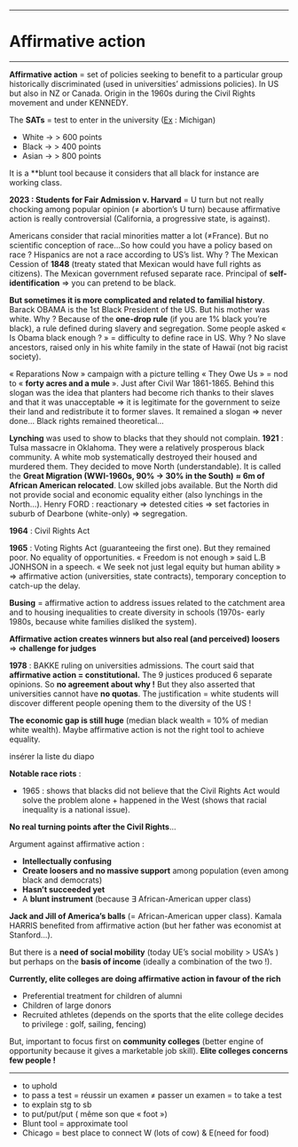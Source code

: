 ***
# Affirmative action 
***
**Affirmative action** = set of policies seeking to benefit to a particular group historically discriminated (used in universities’ admissions policies). In US but also in NZ or Canada. Origin in the 1960s during the Civil Rights movement and under KENNEDY. 

The **SATs** = test to enter in the university (<u>Ex</U> : Michigan)
- White → > 600 points 
- Black → > 400 points 
- Asian → > 800 points 

It is a **blunt tool because it considers that all black for instance are working class. 

**2023 : Students for Fair Admission v. Harvard** = U turn but not really chocking among popular opinion (≠ abortion’s U turn) because affirmative action is really controversial (California, a progressive state, is against). 

Americans consider that racial minorities matter a lot (≠France). But no scientific conception of race…So how could you have a policy based on race ? Hispanics are not a race according to US’s list. Why ? The Mexican Cession of **1848** (treaty stated that Mexican would have full rights as citizens). The Mexican government refused separate race. Principal of **self-identification** ⇒ you can pretend to be black. 

**But sometimes it is more complicated and related to familial history**. Barack OBAMA is the 1st Black President of the US. But his mother was white. Why ? Because of the **one-drop rule** (if you are 1% black you’re black), a rule defined during slavery and segregation. Some people asked « Is Obama black enough ? » = difficulty to define race in US. Why ? No slave ancestors, raised only in his white family in the state of Hawaï (not big racist society). 

« Reparations Now » campaign with a picture telling « They Owe Us » = nod to « **forty acres and a mule** ». Just after Civil War 1861-1865. Behind this slogan was the idea that planters had become rich thanks to their slaves and that it was unacceptable ⇒ it is legitimate for the government to seize their land and redistribute it to former slaves. It remained a slogan ⇒ never done… Black rights remained theoretical…

**Lynching** was used to show to blacks that they should not complain. **1921** : Tulsa massacre in Oklahoma. They were a relatively prosperous black community. A white mob systematically destroyed their housed and murdered them. They decided to move North (understandable). It is called the **Great Migration (WWI-1960s, 90% → 30% in the South)** **≈ 6m of African American relocated**. Low skilled jobs available. But the North did not provide social and economic equality either (also lynchings in the North…). Henry FORD : reactionary ⇒ detested cities ⇒ set factories in suburb of Dearbone (white-only) ⇒ segregation. 

**1964** : Civil Rights Act 

**1965** : Voting Rights Act (guaranteeing the first one). But they remained poor. No equality of opportunities. « Freedom is not enough » said L.B JONHSON in a speech. « We seek not just legal equity but human ability » ⇒ affirmative action (universities, state contracts), temporary conception to catch-up the delay. 

**Busing** = affirmative action to address issues related to the catchment area and to housing inequalities to create diversity in schools (1970s- early 1980s, because white families disliked the system). 

**Affirmative action creates winners but also real (and perceived) loosers** ⇒ **challenge for judges**

**1978** : BAKKE ruling on universities admissions. The court said that **affirmative action = constitutional.** The 9 justices produced 6 separate opinions. So **no agreement about why !** But they also asserted that universities cannot have **no quotas**. The justification = white students will discover different people opening them to the diversity of the US ! 

**The economic gap is still huge** (median black wealth = 10% of median white wealth). Maybe affirmative action is not the right tool to achieve equality. 

insérer la liste du diapo

**Notable race riots** : 
- 1965 : shows that blacks did not believe that the Civil Rights Act would solve the problem alone + happened in the West (shows that racial inequality is a national issue). 

**No real turning points after the Civil Rights**… 

Argument against affirmative action : 
- **Intellectually confusing** 
- **Create loosers and no massive support** among population (even among black and democrats)
- **Hasn’t succeeded yet** 
- A **blunt instrument** (because ∃ African-American upper class)

**Jack and Jill of America’s balls** (= African-American upper class). Kamala HARRIS benefited from affirmative action (but her father was economist at Stanford…). 

But there is a **need of social mobility** (today UE’s social mobility > USA’s ) but perhaps on the **basis of income** (ideally a combination of the two !). 

**Currently, elite colleges are doing affirmative action in favour of the rich** 
- Preferential treatment for children of alumni
- Children of large donors 
- Recruited athletes (depends on the sports that the elite college decides to privilege : golf, sailing, fencing)

But, important to focus first on **community colleges** (better engine of opportunity because it gives a marketable job skill). **Elite colleges concerns few people !** 










***
- to uphold 
- to pass a test = réussir un examen ≠ passer un examen = to take a test 
- to explain stg to sb
- to put/put/put ( même son que « foot ») 
- Blunt tool = approximate tool 
- Chicago = best place to connect W (lots of cow) & E(need for food)